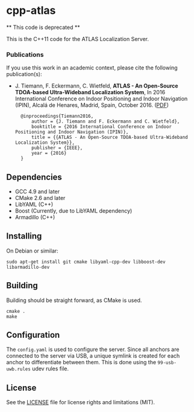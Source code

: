 cpp-atlas
================

** This code is deprecated **

This is the C++11 code for the ATLAS Localization Server.


### Publications

If you use this work in an academic context, please cite the following publication(s):

* J. Tiemann, F. Eckermann, C. Wietfeld, **ATLAS - An Open-Source TDOA-based Ultra-Wideband Localization System**, In 2016 International Conference on Indoor Positioning and Indoor Navigation (IPIN), Alcalá de Henares, Madrid, Spain, October 2016. ([PDF](https://doi.org/10.1109/IPIN.2016.7743707))

        @inproceedings{Tiemann2016,
            author = {J. Tiemann and F. Eckermann and C. Wietfeld},
            booktitle = {2016 International Conference on Indoor Positioning and Indoor Navigation (IPIN)},
            title = {{ATLAS - An Open-Source TDOA-based Ultra-Wideband Localization System}},
            publisher = {IEEE},
            year = {2016}
        }


## Dependencies

* GCC 4.9 and later
* CMake 2.6 and later
* LibYAML (C++)
* Boost (Currently, due to LibYAML dependency)
* Armadillo (C++)


## Installing

On Debian or similar:

```Shell
sudo apt-get install git cmake libyaml-cpp-dev libboost-dev libarmadillo-dev
```

## Building

Building should be straight forward, as CMake is used.

```Shell
cmake .
make
```

## Configuration

The `config.yaml` is used to configure the server. 
Since all anchors are connected to the server via USB, a unique symlink is created for each anchor to differentiate between them. 
This is done using the `99-usb-uwb.rules` udev rules file.


## License

See the [LICENSE](LICENSE.md) file for license rights and limitations (MIT).